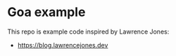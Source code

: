 # Goa example

This repo is example code inspired by Lawrence Jones:

- https://blog.lawrencejones.dev
